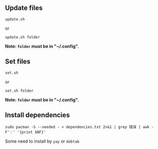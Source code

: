## Update files

```
update.sh
```

or

```
update.sh folder
```

**Note: `folder` must be in "~/.config".**

## Set files

```
set.sh
```

or

```
set.sh folder
```

**Note: `folder` must be in "~/.config".**

## Install dependencies

```
sudo pacman -S --needed - < dependencies.txt 2>&1 | grep 错误 | awk -F'：' '{print $NF}'
```

Some need to install by `yay` or `debtab`
